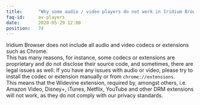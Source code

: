 ```yaml
---
title:		"Why some audio / video players do not work in Iridium Browser?"
faq-id:		av-players
date:		2020-05-29 12:00
position:	74
---
```

Iridium Browser does not include all audio and video codecs or extensions such as Chrome.    
This has many reasons, for instance, some codecs or extensions are proprietary and do not disclose their source code, and sometimes, there are legal issues as well. If you have any issues with audio or video, please try to install the codec or extension manually or from ```chrome://extensions```.    
This means that the Widevine extension, required by, amongst others, i.e. Amazon Video, Disney+, iTunes, Netflix, YouTube and other DRM extensions will not work, as they do not comply with our privacy standards.